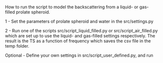 How to run the script to model the backscattering from a liquid- or gas-filled prolate spheroid. 

1 - Set the parameters of prolate spheroid and water in the src/settings.py

2 - Run one of the scripts src/script_liquid_filled.py or src/script_air_filled.py which are set up to use the liquid- and 
gas-filled settings respectively. The result is the TS as a function of frequency which saves the csv file in the temp folder.

Optional - Define your own settings in src/script_user_defined.py, and run 
